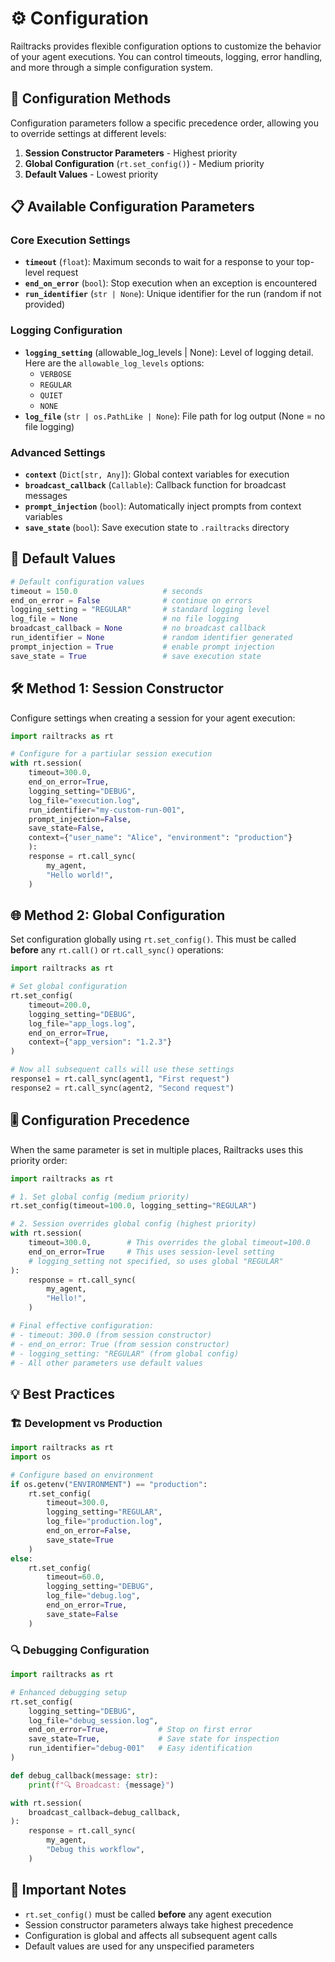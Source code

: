 # ⚙️ Configuration

Railtracks provides flexible configuration options to customize the behavior of your agent executions. You can control timeouts, logging, error handling, and more through a simple configuration system.

## 🔧 Configuration Methods

Configuration parameters follow a specific precedence order, allowing you to override settings at different levels:

1. **Session Constructor Parameters** - Highest priority
2. **Global Configuration** (`rt.set_config()`) - Medium priority  
3. **Default Values** - Lowest priority

## 📋 Available Configuration Parameters

### Core Execution Settings

- **`timeout`** (`float`): Maximum seconds to wait for a response to your top-level request
- **`end_on_error`** (`bool`): Stop execution when an exception is encountered
- **`run_identifier`** (`str | None`): Unique identifier for the run (random if not provided)

### Logging Configuration

- **`logging_setting`** (allowable_log_levels | None): Level of logging detail.  <br>Here are the `allowable_log_levels` options:
    - `VERBOSE`
    - `REGULAR`
    - `QUIET`
    - `NONE`
- **`log_file`** (`str | os.PathLike | None`): File path for log output (None = no file logging)

### Advanced Settings

- **`context`** (`Dict[str, Any]`): Global context variables for execution
- **`broadcast_callback`** (`Callable`): Callback function for broadcast messages
- **`prompt_injection`** (`bool`): Automatically inject prompts from context variables
- **`save_state`** (`bool`): Save execution state to `.railtracks` directory

## 🎯 Default Values

```python
# Default configuration values
timeout = 150.0                   # seconds
end_on_error = False              # continue on errors
logging_setting = "REGULAR"       # standard logging level
log_file = None                   # no file logging
broadcast_callback = None         # no broadcast callback
run_identifier = None             # random identifier generated
prompt_injection = True           # enable prompt injection
save_state = True                 # save execution state
```

## 🛠️ Method 1: Session Constructor

Configure settings when creating a session for your agent execution:

```python
import railtracks as rt

# Configure for a partiular session execution
with rt.session(
    timeout=300.0,
    end_on_error=True,
    logging_setting="DEBUG",
    log_file="execution.log",
    run_identifier="my-custom-run-001",
    prompt_injection=False,
    save_state=False,
    context={"user_name": "Alice", "environment": "production"}
    ):
    response = rt.call_sync(
        my_agent,
        "Hello world!",
    )
```

## 🌐 Method 2: Global Configuration

Set configuration globally using `rt.set_config()`. This must be called **before** any `rt.call()` or `rt.call_sync()` operations:

```python
import railtracks as rt

# Set global configuration
rt.set_config(
    timeout=200.0,
    logging_setting="DEBUG",
    log_file="app_logs.log",
    end_on_error=True,
    context={"app_version": "1.2.3"}
)

# Now all subsequent calls will use these settings
response1 = rt.call_sync(agent1, "First request")
response2 = rt.call_sync(agent2, "Second request")
```

## 🎚️ Configuration Precedence

When the same parameter is set in multiple places, Railtracks uses this priority order:

```python
import railtracks as rt

# 1. Set global config (medium priority)
rt.set_config(timeout=100.0, logging_setting="REGULAR")

# 2. Session overrides global config (highest priority)
with rt.session(
    timeout=300.0,        # This overrides the global timeout=100.0
    end_on_error=True     # This uses session-level setting
    # logging_setting not specified, so uses global "REGULAR"
):
    response = rt.call_sync(
        my_agent,
        "Hello!",
    )

# Final effective configuration:
# - timeout: 300.0 (from session constructor)
# - end_on_error: True (from session constructor)  
# - logging_setting: "REGULAR" (from global config)
# - All other parameters use default values
```

## 💡 Best Practices

### 🏗️ Development vs Production

```python
import railtracks as rt
import os

# Configure based on environment
if os.getenv("ENVIRONMENT") == "production":
    rt.set_config(
        timeout=300.0,
        logging_setting="REGULAR",
        log_file="production.log",
        end_on_error=False,
        save_state=True
    )
else:
    rt.set_config(
        timeout=60.0,
        logging_setting="DEBUG", 
        log_file="debug.log",
        end_on_error=True,
        save_state=False
    )
```

### 🔍 Debugging Configuration

```python
import railtracks as rt

# Enhanced debugging setup
rt.set_config(
    logging_setting="DEBUG",
    log_file="debug_session.log",
    end_on_error=True,           # Stop on first error
    save_state=True,             # Save state for inspection
    run_identifier="debug-001"   # Easy identification
)

def debug_callback(message: str):
    print(f"🔍 Broadcast: {message}")

with rt.session(
    broadcast_callback=debug_callback,
):
    response = rt.call_sync(
        my_agent,
        "Debug this workflow",
    )
```
## 🚨 Important Notes

- `rt.set_config()` must be called **before** any agent execution
- Session constructor parameters always take highest precedence
- Configuration is global and affects all subsequent agent calls
- Default values are used for any unspecified parameters